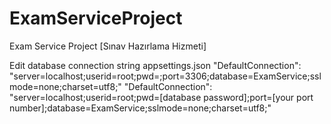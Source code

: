 # ExamServiceProject
Exam Service Project [Sınav Hazırlama Hizmeti]

Edit database connection string  appsettings.json
  "DefaultConnection": "server=localhost;userid=root;pwd=;port=3306;database=ExamService;sslmode=none;charset=utf8;"
  "DefaultConnection": "server=localhost;userid=root;pwd=[database password];port=[your port number];database=ExamService;sslmode=none;charset=utf8;"

